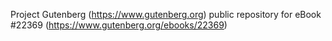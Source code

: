 Project Gutenberg (https://www.gutenberg.org) public repository for eBook #22369 (https://www.gutenberg.org/ebooks/22369)
